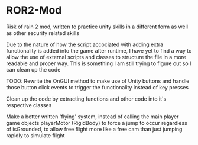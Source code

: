# ROR2-Mod
Risk of rain 2 mod, written to practice unity skills in a different form as well as other security related skills

Due to the nature of how the script accociated with adding extra functionality is added into the game after runtime, I have yet to find a way to allow
the use of external scripts and classes to structure the file in a more readable and proper way. This is something I am still trying to figure out so I can 
clean up the code 

TODO:
  Rewrite the OnGUI method to make use of Unity buttons and handle those button click events to trigger the functionality instead of key presses
  
  Clean up the code by extracting functions and other code into it's respective classes
  
  Make a better written 'flying' system, instead of calling the main player game objects playerMotor (RigidBody) to force a jump to occur regardless of isGrounded,
   to allow free flight more like a free cam than just jumping rapidly to simulate flight
